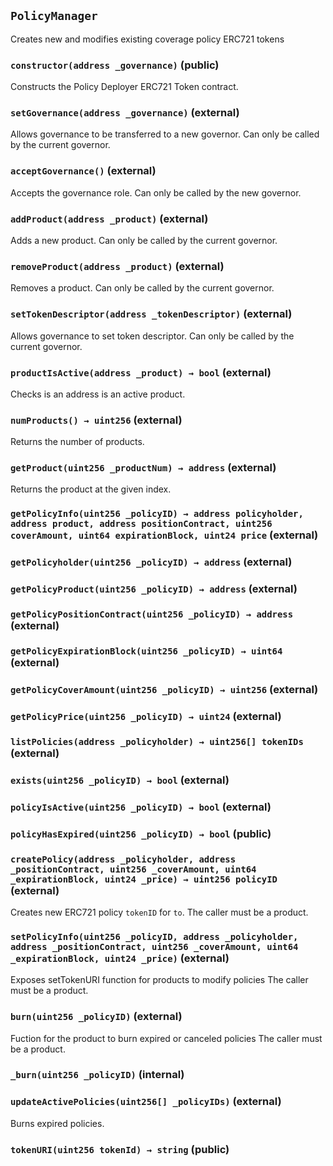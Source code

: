## `PolicyManager`

Creates new and modifies existing coverage policy ERC721 tokens




### `constructor(address _governance)` (public)

Constructs the Policy Deployer ERC721 Token contract.



### `setGovernance(address _governance)` (external)

Allows governance to be transferred to a new governor.
Can only be called by the current governor.




### `acceptGovernance()` (external)

Accepts the governance role.
Can only be called by the new governor.



### `addProduct(address _product)` (external)

Adds a new product.
Can only be called by the current governor.




### `removeProduct(address _product)` (external)

Removes a product.
Can only be called by the current governor.




### `setTokenDescriptor(address _tokenDescriptor)` (external)

Allows governance to set token descriptor.
Can only be called by the current governor.




### `productIsActive(address _product) → bool` (external)

Checks is an address is an active product.




### `numProducts() → uint256` (external)

Returns the number of products.




### `getProduct(uint256 _productNum) → address` (external)

Returns the product at the given index.




### `getPolicyInfo(uint256 _policyID) → address policyholder, address product, address positionContract, uint256 coverAmount, uint64 expirationBlock, uint24 price` (external)





### `getPolicyholder(uint256 _policyID) → address` (external)





### `getPolicyProduct(uint256 _policyID) → address` (external)





### `getPolicyPositionContract(uint256 _policyID) → address` (external)





### `getPolicyExpirationBlock(uint256 _policyID) → uint64` (external)





### `getPolicyCoverAmount(uint256 _policyID) → uint256` (external)





### `getPolicyPrice(uint256 _policyID) → uint24` (external)





### `listPolicies(address _policyholder) → uint256[] tokenIDs` (external)





### `exists(uint256 _policyID) → bool` (external)





### `policyIsActive(uint256 _policyID) → bool` (external)





### `policyHasExpired(uint256 _policyID) → bool` (public)





### `createPolicy(address _policyholder, address _positionContract, uint256 _coverAmount, uint64 _expirationBlock, uint24 _price) → uint256 policyID` (external)

Creates new ERC721 policy `tokenID` for `to`.
The caller must be a product.




### `setPolicyInfo(uint256 _policyID, address _policyholder, address _positionContract, uint256 _coverAmount, uint64 _expirationBlock, uint24 _price)` (external)

Exposes setTokenURI function for products to modify policies
The caller must be a product.




### `burn(uint256 _policyID)` (external)

Fuction for the product to burn expired or canceled policies
The caller must be a product.




### `_burn(uint256 _policyID)` (internal)





### `updateActivePolicies(uint256[] _policyIDs)` (external)

Burns expired policies.




### `tokenURI(uint256 tokenId) → string` (public)






